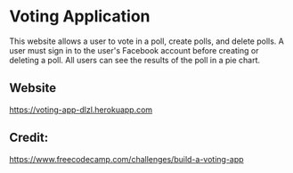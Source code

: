# Voting Application

This website allows a user to vote in a poll, create polls, and delete polls. A user must sign in to the user's Facebook account before creating or deleting a poll. All users can see the results of the poll in a pie chart.

## Website

https://voting-app-dlzl.herokuapp.com
    
## Credit: 

https://www.freecodecamp.com/challenges/build-a-voting-app
